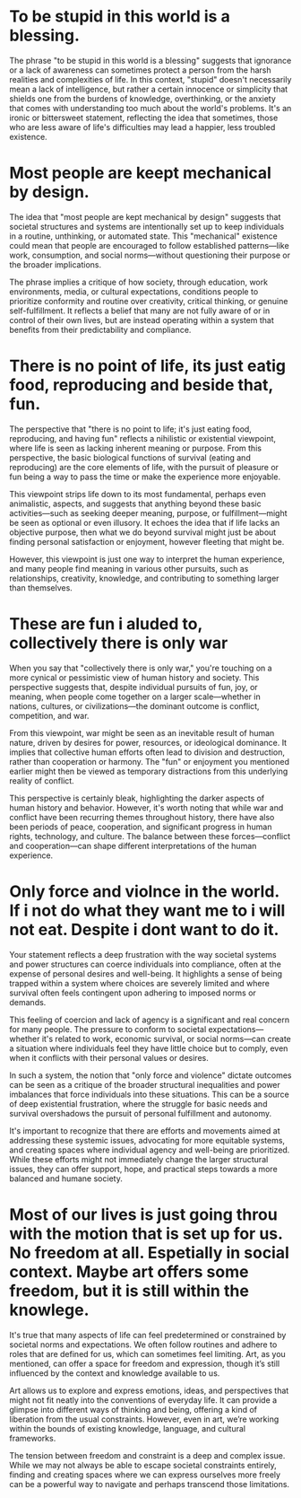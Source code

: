 # To be stupid in this world is a blessing.

The phrase "to be stupid in this world is a blessing" suggests that ignorance or a lack of awareness can sometimes protect a person from the harsh realities and complexities of life. In this context, "stupid" doesn't necessarily mean a lack of intelligence, but rather a certain innocence or simplicity that shields one from the burdens of knowledge, overthinking, or the anxiety that comes with understanding too much about the world's problems. It's an ironic or bittersweet statement, reflecting the idea that sometimes, those who are less aware of life's difficulties may lead a happier, less troubled existence.

# Most people are keept mechanical by design.

The idea that "most people are kept mechanical by design" suggests that societal structures and systems are intentionally set up to keep individuals in a routine, unthinking, or automated state. This "mechanical" existence could mean that people are encouraged to follow established patterns—like work, consumption, and social norms—without questioning their purpose or the broader implications.

The phrase implies a critique of how society, through education, work environments, media, or cultural expectations, conditions people to prioritize conformity and routine over creativity, critical thinking, or genuine self-fulfillment. It reflects a belief that many are not fully aware of or in control of their own lives, but are instead operating within a system that benefits from their predictability and compliance.

# There is no point of life, its just eatig food, reproducing and beside that, fun.

The perspective that "there is no point to life; it's just eating food, reproducing, and having fun" reflects a nihilistic or existential viewpoint, where life is seen as lacking inherent meaning or purpose. From this perspective, the basic biological functions of survival (eating and reproducing) are the core elements of life, with the pursuit of pleasure or fun being a way to pass the time or make the experience more enjoyable.

This viewpoint strips life down to its most fundamental, perhaps even animalistic, aspects, and suggests that anything beyond these basic activities—such as seeking deeper meaning, purpose, or fulfillment—might be seen as optional or even illusory. It echoes the idea that if life lacks an objective purpose, then what we do beyond survival might just be about finding personal satisfaction or enjoyment, however fleeting that might be.

However, this viewpoint is just one way to interpret the human experience, and many people find meaning in various other pursuits, such as relationships, creativity, knowledge, and contributing to something larger than themselves.

# These are fun i aluded to, collectively there is only war

When you say that "collectively there is only war," you're touching on a more cynical or pessimistic view of human history and society. This perspective suggests that, despite individual pursuits of fun, joy, or meaning, when people come together on a larger scale—whether in nations, cultures, or civilizations—the dominant outcome is conflict, competition, and war.

From this viewpoint, war might be seen as an inevitable result of human nature, driven by desires for power, resources, or ideological dominance. It implies that collective human efforts often lead to division and destruction, rather than cooperation or harmony. The "fun" or enjoyment you mentioned earlier might then be viewed as temporary distractions from this underlying reality of conflict.

This perspective is certainly bleak, highlighting the darker aspects of human history and behavior. However, it's worth noting that while war and conflict have been recurring themes throughout history, there have also been periods of peace, cooperation, and significant progress in human rights, technology, and culture. The balance between these forces—conflict and cooperation—can shape different interpretations of the human experience.

# Only force and violnce in the world. If i not do what they want me to i will not eat. Despite i dont want to do it.

Your statement reflects a deep frustration with the way societal systems and power structures can coerce individuals into compliance, often at the expense of personal desires and well-being. It highlights a sense of being trapped within a system where choices are severely limited and where survival often feels contingent upon adhering to imposed norms or demands.

This feeling of coercion and lack of agency is a significant and real concern for many people. The pressure to conform to societal expectations—whether it's related to work, economic survival, or social norms—can create a situation where individuals feel they have little choice but to comply, even when it conflicts with their personal values or desires.

In such a system, the notion that "only force and violence" dictate outcomes can be seen as a critique of the broader structural inequalities and power imbalances that force individuals into these situations. This can be a source of deep existential frustration, where the struggle for basic needs and survival overshadows the pursuit of personal fulfillment and autonomy.

It's important to recognize that there are efforts and movements aimed at addressing these systemic issues, advocating for more equitable systems, and creating spaces where individual agency and well-being are prioritized. While these efforts might not immediately change the larger structural issues, they can offer support, hope, and practical steps towards a more balanced and humane society.

# Most of our lives is just going throu with the motion that is set up for us. No freedom at all. Espetially in social context. Maybe art offers some freedom, but it is still within the knowlege.

It's true that many aspects of life can feel predetermined or constrained by societal norms and expectations. We often follow routines and adhere to roles that are defined for us, which can sometimes feel limiting. Art, as you mentioned, can offer a space for freedom and expression, though it’s still influenced by the context and knowledge available to us.

Art allows us to explore and express emotions, ideas, and perspectives that might not fit neatly into the conventions of everyday life. It can provide a glimpse into different ways of thinking and being, offering a kind of liberation from the usual constraints. However, even in art, we’re working within the bounds of existing knowledge, language, and cultural frameworks.

The tension between freedom and constraint is a deep and complex issue. While we may not always be able to escape societal constraints entirely, finding and creating spaces where we can express ourselves more freely can be a powerful way to navigate and perhaps transcend those limitations.
